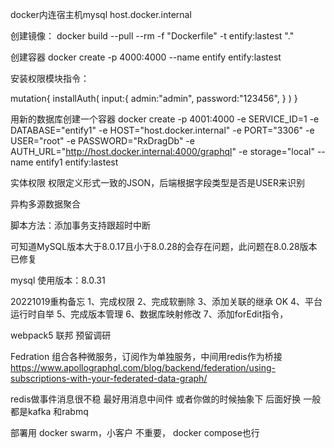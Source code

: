 docker内连宿主机mysql host.docker.internal

创建镜像：
docker build --pull --rm -f "Dockerfile" -t entify:lastest "."

创建容器
docker create -p 4000:4000  --name entify  entify:lastest

安装权限模块指令：

mutation{
  installAuth(
    input:{
      admin:"admin", 
      password:"123456",
    }
  )
}

用新的数据库创建一个容器
docker create -p 4001:4000 -e SERVICE_ID=1 -e DATABASE="entify1" -e HOST="host.docker.internal" -e PORT="3306" -e USER="root" -e PASSWORD="RxDragDb" -e AUTH_URL="http://host.docker.internal:4000/graphql" -e storage="local" --name entify1  entify:lastest

实体权限
权限定义形式一致的JSON，后端根据字段类型是否是USER来识别

异构多源数据聚合

脚本方法：添加事务支持跟超时中断

可知道MySQL版本大于8.0.17且小于8.0.28的会存在问题，此问题在8.0.28版本已修复


mysql 使用版本：8.0.31

20221019重构备忘
1、完成权限
2、完成软删除
3、添加关联的继承 OK
4、平台运行时自举
5、完成版本管理
6、数据库映射修改
7、添加forEdit指令，

webpack5 联邦 预留调研


Fedration 组合各种微服务，订阅作为单独服务，中间用redis作为桥接
https://www.apollographql.com/blog/backend/federation/using-subscriptions-with-your-federated-data-graph/

redis做事件消息很不稳
最好用消息中间件
或者你做的时候抽象下 后面好换
一般都是kafka
和rabmq


部署用 docker swarm，小客户 不重要， docker compose也行